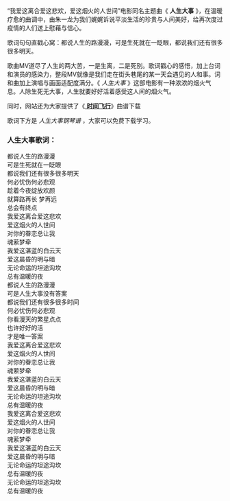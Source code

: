 

“我爱这离合爱这悲欢，爱这烟火的人世间”电影同名主题曲《 **人生大事**
》，在温暖疗愈的曲调中，由朱一龙为我们娓娓诉说平淡生活的珍贵与人间美好，给再次度过疫情的人们送上慰藉与信心。

歌词句句直戳心窝：都说人生的路漫漫，可是生死就在一眨眼，都说我们还有很多很多明天。

歌曲MV道尽了人生的两大苦，一是生离，二是死别。歌词戳心的感悟，加上台词和演员的感染力，整段MV就像是我们走在街头巷尾的某一天会遇见的人和事。词和曲加上演唱与画面适配度满分。《
_人生大事_ 》这部电影有一种浓浓的烟火气息。人除生死无大事，人生就要好好活着感受这人间的烟火气。

同时，网站还为大家提供了《[ **时间飞行**](Music-9377.html "时间飞行")》曲谱下载

歌词下方是 _人生大事钢琴谱_ ，大家可以免费下载学习。

### 人生大事歌词：

都说人生的路漫漫  
可是生死就在一眨眼  
都说我们还有很多很多明天  
何必忧伤何必悲观  
趁着今夜绽放欢颜  
就算路再长 梦再远  
总会有终点  
我爱这离合爱这悲欢  
爱这烟火的人世间  
对你的眷恋总让我  
魂萦梦牵  
我爱这湛蓝的白云天  
爱这晨昏的明与暗  
无论命运的坦途沟坎  
总有温暖的夜  
都说人生的路漫漫  
可是人生大事没有答案  
都说我们还有很多很多时间  
何必忧伤何必悲观  
你看漫天的繁星点点  
也许好好的活  
才是唯一答案  
我爱这离合爱这悲欢  
爱这烟火的人世间  
对你的眷恋总让我  
魂萦梦牵  
我爱这湛蓝的白云天  
爱这晨昏的明与暗  
无论命运的坦途沟坎  
总有温暖的夜  
我爱这离合爱这悲欢  
爱这烟火的人世间  
对你的眷恋总让我  
魂萦梦牵  
我爱这湛蓝的白云天  
爱这晨昏的明与暗  
无论命运的坦途沟坎  
总有温暖的夜  
无论命运的坦途沟坎  
总有温暖的夜

